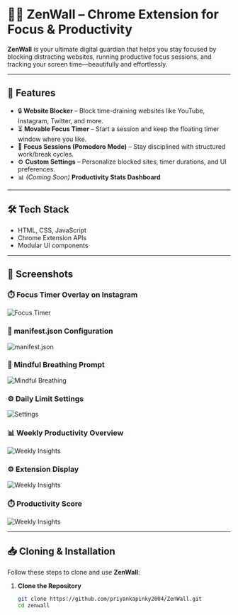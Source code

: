 # 🧘‍♂️ ZenWall – Chrome Extension for Focus & Productivity

**ZenWall** is your ultimate digital guardian that helps you stay focused by blocking distracting websites, running productive focus sessions, and tracking your screen time—beautifully and effortlessly.

---

## 🚀 Features

- 🔒 **Website Blocker** – Block time-draining websites like YouTube, Instagram, Twitter, and more.
- ⏳ **Movable Focus Timer** – Start a session and keep the floating timer window where you like.
- 🎯 **Focus Sessions (Pomodoro Mode)** – Stay disciplined with structured work/break cycles.
- ⚙️ **Custom Settings** – Personalize blocked sites, timer durations, and UI preferences.
- 📊 _(Coming Soon)_ **Productivity Stats Dashboard**

---

## 🛠️ Tech Stack

- HTML, CSS, JavaScript
- Chrome Extension APIs
- Modular UI components

---

## 📸 Screenshots

### ⏱️ Focus Timer Overlay on Instagram

![Focus Timer](images/insta.png)

### 📂 manifest.json Configuration

![manifest.json](images/folder.png)

### 🧘 Mindful Breathing Prompt

![Mindful Breathing](images/mind.png)

### ⚙️ Daily Limit Settings

![Settings](images/setting.png)

### 📊 Weekly Productivity Overview

![Weekly Insights](images/week.png)

### ⚙️ Extension Display

![Weekly Insights](images/extension.png)

### ⏱️ Productivity Score

![Weekly Insights](images/productivity.png)

---

## 📥 Cloning & Installation

Follow these steps to clone and use **ZenWall**:

1. **Clone the Repository**
   ```bash
   git clone https://github.com/priyankapinky2004/ZenWall.git
   cd zenwall
   ```
